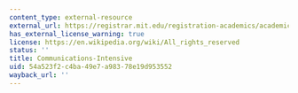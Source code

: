 ```yaml
---
content_type: external-resource
external_url: https://registrar.mit.edu/registration-academics/academic-requirements/communication-requirement
has_external_license_warning: true
license: https://en.wikipedia.org/wiki/All_rights_reserved
status: ''
title: Communications-Intensive
uid: 54a523f2-c4ba-49e7-a983-78e19d953552
wayback_url: ''
---
```

